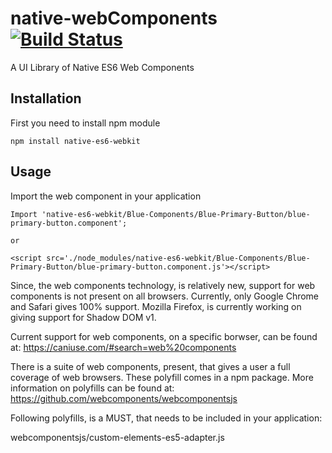 # native-webComponents [![Build Status](https://travis-ci.org/malhar12/native-webComponents.svg?branch=master)](https://travis-ci.org/malhar12/native-webComponents)
A UI Library of Native ES6 Web Components

## Installation
First you need to install npm module

    npm install native-es6-webkit

## Usage
Import the web component in your application

    Import 'native-es6-webkit/Blue-Components/Blue-Primary-Button/blue-primary-button.component';
    
    or 
    
    <script src='./node_modules/native-es6-webkit/Blue-Components/Blue-Primary-Button/blue-primary-button.component.js'></script>

Since, the web components technology, is relatively new, support for web components is not present on all browsers. Currently, only Google Chrome and Safari gives 100% support. Mozilla Firefox, is currently working on giving support for Shadow DOM v1.

Current support for web components, on a specific borwser, can be found at:
https://caniuse.com/#search=web%20components

There is a suite of web components, present, that gives a user a full coverage of web browsers. These polyfill comes in a npm package. More information on polyfills can be found at:
https://github.com/webcomponents/webcomponentsjs

Following polyfills, is a MUST, that needs to be included in your application:

webcomponentsjs/custom-elements-es5-adapter.js
